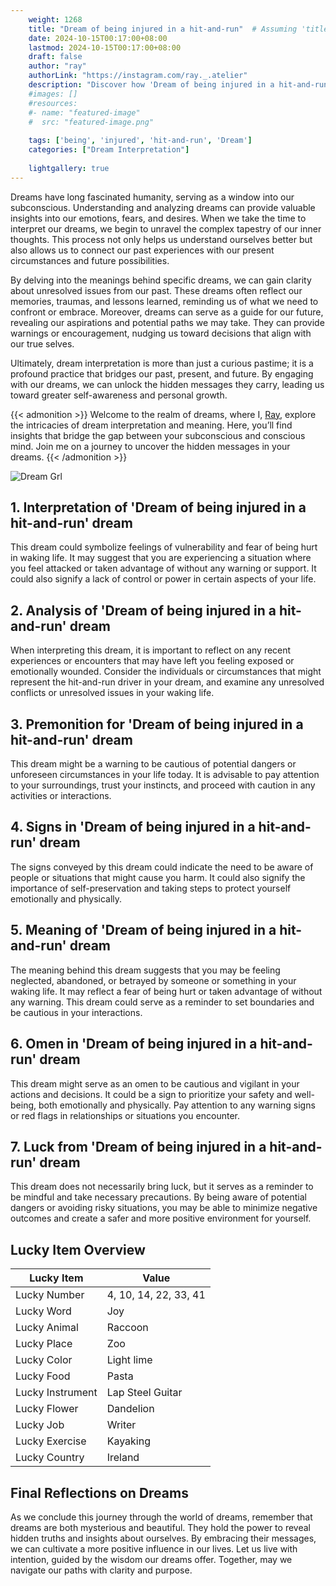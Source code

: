 ```yaml
---
    weight: 1268
    title: "Dream of being injured in a hit-and-run"  # Assuming 'title' column exists
    date: 2024-10-15T00:17:00+08:00
    lastmod: 2024-10-15T00:17:00+08:00
    draft: false
    author: "ray"
    authorLink: "https://instagram.com/ray._.atelier"
    description: "Discover how 'Dream of being injured in a hit-and-run' can interpret your future and uncover its significant meanings in your life."
    #images: []
    #resources:
    #- name: "featured-image"
    #  src: "featured-image.png"
    
    tags: ['being', 'injured', 'hit-and-run', 'Dream']
    categories: ["Dream Interpretation"]
    
    lightgallery: true
---
```

    
Dreams have long fascinated humanity, serving as a window into our subconscious. Understanding and analyzing dreams can provide valuable insights into our emotions, fears, and desires. When we take the time to interpret our dreams, we begin to unravel the complex tapestry of our inner thoughts. This process not only helps us understand ourselves better but also allows us to connect our past experiences with our present circumstances and future possibilities.

By delving into the meanings behind specific dreams, we can gain clarity about unresolved issues from our past. These dreams often reflect our memories, traumas, and lessons learned, reminding us of what we need to confront or embrace. Moreover, dreams can serve as a guide for our future, revealing our aspirations and potential paths we may take. They can provide warnings or encouragement, nudging us toward decisions that align with our true selves.

Ultimately, dream interpretation is more than just a curious pastime; it is a profound practice that bridges our past, present, and future. By engaging with our dreams, we can unlock the hidden messages they carry, leading us toward greater self-awareness and personal growth.

{{< admonition >}}
Welcome to the realm of dreams, where I, [Ray](https://instagram.com/ray._.atelier), explore the intricacies of dream interpretation and meaning. Here, you’ll find insights that bridge the gap between your subconscious and conscious mind. Join me on a journey to uncover the hidden messages in your dreams.
{{< /admonition >}}

![Dream Grl](https://cdn.pixabay.com/photo/2017/11/02/03/35/gothic-2910057_1280.jpg "Dream Grl")

## 1. Interpretation of 'Dream of being injured in a hit-and-run' dream
 This dream could symbolize feelings of vulnerability and fear of being hurt in waking life. It may suggest that you are experiencing a situation where you feel attacked or taken advantage of without any warning or support. It could also signify a lack of control or power in certain aspects of your life.

## 2. Analysis of 'Dream of being injured in a hit-and-run' dream
 When interpreting this dream, it is important to reflect on any recent experiences or encounters that may have left you feeling exposed or emotionally wounded. Consider the individuals or circumstances that might represent the hit-and-run driver in your dream, and examine any unresolved conflicts or unresolved issues in your waking life.

## 3. Premonition for 'Dream of being injured in a hit-and-run' dream
 This dream might be a warning to be cautious of potential dangers or unforeseen circumstances in your life today. It is advisable to pay attention to your surroundings, trust your instincts, and proceed with caution in any activities or interactions.

## 4. Signs in 'Dream of being injured in a hit-and-run' dream
 The signs conveyed by this dream could indicate the need to be aware of people or situations that might cause you harm. It could also signify the importance of self-preservation and taking steps to protect yourself emotionally and physically.

## 5. Meaning of 'Dream of being injured in a hit-and-run' dream
 The meaning behind this dream suggests that you may be feeling neglected, abandoned, or betrayed by someone or something in your waking life. It may reflect a fear of being hurt or taken advantage of without any warning. This dream could serve as a reminder to set boundaries and be cautious in your interactions.

## 6. Omen in 'Dream of being injured in a hit-and-run' dream
 This dream might serve as an omen to be cautious and vigilant in your actions and decisions. It could be a sign to prioritize your safety and well-being, both emotionally and physically. Pay attention to any warning signs or red flags in relationships or situations you encounter.

## 7. Luck from 'Dream of being injured in a hit-and-run' dream
 This dream does not necessarily bring luck, but it serves as a reminder to be mindful and take necessary precautions. By being aware of potential dangers or avoiding risky situations, you may be able to minimize negative outcomes and create a safer and more positive environment for yourself.

## Lucky Item Overview
| Lucky Item          | Value              |
|---------------|--------------------|
| Lucky Number        | 4, 10, 14, 22, 33, 41  |
| Lucky Word          | Joy |
| Lucky Animal        | Raccoon |
| Lucky Place         | Zoo     |
| Lucky Color         | Light lime     |
| Lucky Food          | Pasta      |
| Lucky Instrument    | Lap Steel Guitar |
| Lucky Flower        | Dandelion    |
| Lucky Job           | Writer       |
| Lucky Exercise      | Kayaking  |
| Lucky Country       | Ireland    |


##  Final Reflections on Dreams

As we conclude this journey through the world of dreams, remember that dreams are both mysterious and beautiful. They hold the power to reveal hidden truths and insights about ourselves. By embracing their messages, we can cultivate a more positive influence in our lives. Let us live with intention, guided by the wisdom our dreams offer. Together, may we navigate our paths with clarity and purpose.
